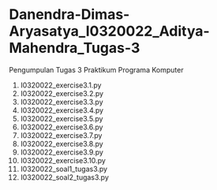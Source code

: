 # Danendra-Dimas-Aryasatya_I0320022_Aditya-Mahendra_Tugas-3
Pengumpulan Tugas 3 Praktikum Programa Komputer
1. I0320022_exercise3.1.py
2. I0320022_exercise3.2.py
3. I0320022_exercise3.3.py
4. I0320022_exercise3.4.py
5. I0320022_exercise3.5.py
6. I0320022_exercise3.6.py
7. I0320022_exercise3.7.py
8. I0320022_exercise3.8.py
9. I0320022_exercise3.9.py
10. I0320022_exercise3.10.py
11. I0320022_soal1_tugas3.py
12. I0320022_soal2_tugas3.py